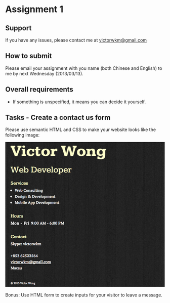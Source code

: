 Assignment 1
==========

Support
-------------
If you have any issues, please contact me at victorwkm@gmail.com

How to submit
--------------------------
Please email your assignment with you name (both Chinese and English) to me by next Wednesday (2013/03/13).

Overall requirements
--------------------------------
- If something is unspecified, it means you can decide it yourself.

Tasks - Create a contact us form
---------

Please use semantic HTML and CSS to make your website looks like the following image:

![](assignment-1.png?raw=true)

Bonus:
Use HTML form to create inputs for your visitor to leave a message.


